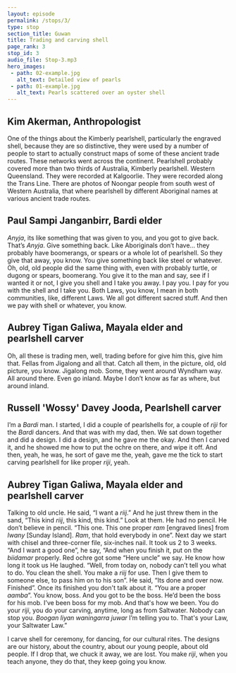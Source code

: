 ```yaml
---
layout: episode
permalink: /stops/3/
type: stop
section_title: Guwan
title: Trading and carving shell
page_rank: 3
stop_id: 3
audio_file: Stop-3.mp3
hero_images:
 - path: 02-example.jpg
   alt_text: Detailed view of pearls
 - path: 01-example.jpg
   alt_text: Pearls scattered over an oyster shell
---
```


## Kim Akerman, Anthropologist

One of the things about the Kimberly pearlshell, particularly the engraved shell, because they are so distinctive, they were used by a number of people to start to actually construct maps of some of these ancient trade routes. These networks went across the continent. Pearlshell probably covered more than two thirds of Australia, Kimberly pearlshell. Western Queensland. They were recorded at Kalgoorlie. They were recorded along the Trans Line. There are photos of Noongar people from south west of Western Australia, that where pearlshell by different Aboriginal names at various ancient trade routes.

## Paul Sampi Janganbirr, Bardi elder

*Anyja*, its like something that was given to you, and you got to give back. That’s *Anyja*. Give something back. Like Aboriginals don’t have… they probably have boomerangs, or spears or a whole lot of pearlshell. So they give that away, you know. You give  something back like steel or whatever. Oh, old, old people did the same thing with, even with probably turtle, or dugong or spears, boomerang. You give it to the man and say, see if I wanted it or not, I give you shell and I take you away. I pay you. I pay for you with the shell and I take you. Both Laws, you know, I mean in both communities, like, different Laws. We all got different sacred stuff. And then we pay with shell or whatever, you know.

## Aubrey Tigan Galiwa, Mayala elder and pearlshell carver

Oh, all these is trading men, well, trading before for give him this, give him that. Fellas from Jigalong and all that. Catch all them, in the picture, old, old  picture, you know. Jigalong mob. Some, they went around Wyndham way. All around there. Even go inland. Maybe I don’t know as far as where, but around inland.

## Russell 'Wossy' Davey Jooda, Pearlshell carver

I’m a *Bardi* man. I started, I did a couple of pearlshells for, a couple of *riji* for the *Bardi* dancers. And that was with my dad, then. We sat down together and did a design. I did a design, and he gave me the okay. And then I carved it, and he showed me how to put the ochre on there, and wipe it off. And then, yeah, he was, he sort of gave me the, yeah, gave me the tick to start carving pearlshell for like proper *riji*, yeah.

## Aubrey Tigan Galiwa, Mayala elder and pearlshell carver

Talking to old uncle. He said, “I want a *riij*.” And he just threw them in the sand, “This kind *riij*, this kind, this kind.” Look at them. He had no pencil. He don’t believe in pencil. “This one. This one proper *ram* [engraved lines] from *Iwany* [Sunday Island]. *Ram*, that hold everybody in one”.  Next day we start with chisel and three-corner file, six-inches nail. It took us 2 to 3 weeks. “And I want a good one”, he say, “And when you finish it, put on the *biidamar* properly. Red ochre got some  “Here uncle” we say. He know how long it took us  He laughed. “Well,  from today on, nobody can’t tell you what to do. You clean the shell. You make a *riij* for use. Then I give them to someone else, to pass him on to his son”. He said, “Its done and over now. Finished”. Once its finished you don't talk about it. “You are a proper *aamba*”. You know, boss. And you got to be the boss. He’d been the boss for his mob. I’ve been boss for my mob. And that's how we been. You do your *riji*, you do your carving, anytime, long as from Saltwater. Nobody can stop you. *Boogan liyan  waningarra juwar* I’m telling you to. That's your Law, your Saltwater Law.” 

I carve shell for ceremony, for dancing, for our cultural rites. The designs are our history, about the country, about our young people, about old people. If I drop that, we chuck it away, we are lost. You make *riji*, when you teach anyone, they do that, they keep going you know.
